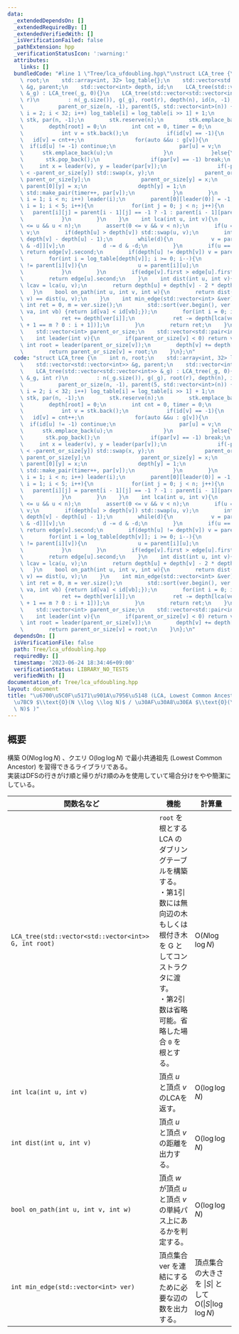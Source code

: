 ```yaml
---
data:
  _extendedDependsOn: []
  _extendedRequiredBy: []
  _extendedVerifiedWith: []
  _isVerificationFailed: false
  _pathExtension: hpp
  _verificationStatusIcon: ':warning:'
  attributes:
    links: []
  bundledCode: "#line 1 \"Tree/lca_ufdoubling.hpp\"\nstruct LCA_tree {\n    int n,\
    \ root;\n    std::array<int, 32> log_table{};\n    std::vector<std::vector<int>>\
    \ &g, parent;\n    std::vector<int> depth, id;\n    LCA_tree(std::vector<std::vector<int>>\
    \ &_g) : LCA_tree(_g, 0){}\n    LCA_tree(std::vector<std::vector<int>> &_g, int\
    \ r)\n         : n(_g.size()), g(_g), root(r), depth(n), id(n, -1), edge(n),\n\
    \           parent_or_size(n, -1), parent(5, std::vector<int>(n)) {\n        for(int\
    \ i = 2; i < 32; i++) log_table[i] = log_table[i >> 1] + 1;\n        std::vector<int>\
    \ stk, par(n, -1);\n        stk.reserve(n);\n        stk.emplace_back(root);\n\
    \        depth[root] = 0;\n        int cnt = 0, timer = 0;\n        while(!stk.empty()){\n\
    \            int v = stk.back();\n            if(id[v] == -1){\n             \
    \   id[v] = cnt++;\n                for(auto &&u : g[v]){\n                  \
    \  if(id[u] != -1) continue;\n                    par[u] = v;\n              \
    \      stk.emplace_back(u);\n                }\n            }else{\n         \
    \       stk.pop_back();\n                if(par[v] == -1) break;\n           \
    \     int x = leader(v), y = leader(par[v]);\n                if(-parent_or_size[x]\
    \ < -parent_or_size[y]) std::swap(x, y);\n                parent_or_size[x] +=\
    \ parent_or_size[y];\n                parent_or_size[y] = x;\n               \
    \ parent[0][y] = x;\n                depth[y] = 1;\n                edge[y] =\
    \ std::make_pair(timer++, par[v]);\n            }\n        }\n        for(int\
    \ i = 1; i < n; i++) leader(i);\n        parent[0][leader(0)] = -1;\n        for(int\
    \ i = 1; i < 5; i++){\n            for(int j = 0; j < n; j++){\n             \
    \   parent[i][j] = parent[i - 1][j] == -1 ? -1 : parent[i - 1][parent[i - 1][j]];\n\
    \            }\n        }\n    }\n    int lca(int u, int v){\n        assert(0\
    \ <= u && u < n);\n        assert(0 <= v && v < n);\n        if(u == v) return\
    \ v;\n        if(depth[u] > depth[v]) std::swap(u, v);\n        int d = std::max(0,\
    \ depth[v] - depth[u] - 1);\n        while(d){\n            v = parent[log_table[d\
    \ & -d]][v];\n            d -= d & -d;\n        }\n        if(u == parent[0][v])\
    \ return edge[v].second;\n        if(depth[u] != depth[v]) v = parent[0][v];\n\
    \        for(int i = log_table[depth[v]]; i >= 0; i--){\n            if(parent[i][u]\
    \ != parent[i][v]){\n                u = parent[i][u];\n                v = parent[i][v];\n\
    \            }\n        }\n        if(edge[v].first > edge[u].first) return edge[v].second;\n\
    \        return edge[u].second;\n    }\n    int dist(int u, int v){\n        int\
    \ lcav = lca(u, v);\n        return depth[u] + depth[v] - 2 * depth[lcav];\n \
    \   }\n    bool on_path(int u, int v, int w){\n        return dist(u, w) + dist(w,\
    \ v) == dist(u, v);\n    }\n    int min_edge(std::vector<int> &ver){\n       \
    \ int ret = 0, m = ver.size();\n        std::sort(ver.begin(), ver.end(), [&](int\
    \ va, int vb) {return id[va] < id[vb];});\n        for(int i = 0; i < m; i++){\n\
    \            ret += depth[ver[i]];\n            ret -= depth[lca(ver[i], ver[i\
    \ + 1 == m ? 0 : i + 1])];\n        }\n        return ret;\n    }\n    private:\n\
    \    std::vector<int> parent_or_size;\n    std::vector<std::pair<int,int>> edge;\n\
    \    int leader(int v){\n        if(parent_or_size[v] < 0) return v;\n       \
    \ int root = leader(parent_or_size[v]);\n        depth[v] += depth[parent_or_size[v]];\n\
    \        return parent_or_size[v] = root;\n    }\n};\n"
  code: "struct LCA_tree {\n    int n, root;\n    std::array<int, 32> log_table{};\n\
    \    std::vector<std::vector<int>> &g, parent;\n    std::vector<int> depth, id;\n\
    \    LCA_tree(std::vector<std::vector<int>> &_g) : LCA_tree(_g, 0){}\n    LCA_tree(std::vector<std::vector<int>>\
    \ &_g, int r)\n         : n(_g.size()), g(_g), root(r), depth(n), id(n, -1), edge(n),\n\
    \           parent_or_size(n, -1), parent(5, std::vector<int>(n)) {\n        for(int\
    \ i = 2; i < 32; i++) log_table[i] = log_table[i >> 1] + 1;\n        std::vector<int>\
    \ stk, par(n, -1);\n        stk.reserve(n);\n        stk.emplace_back(root);\n\
    \        depth[root] = 0;\n        int cnt = 0, timer = 0;\n        while(!stk.empty()){\n\
    \            int v = stk.back();\n            if(id[v] == -1){\n             \
    \   id[v] = cnt++;\n                for(auto &&u : g[v]){\n                  \
    \  if(id[u] != -1) continue;\n                    par[u] = v;\n              \
    \      stk.emplace_back(u);\n                }\n            }else{\n         \
    \       stk.pop_back();\n                if(par[v] == -1) break;\n           \
    \     int x = leader(v), y = leader(par[v]);\n                if(-parent_or_size[x]\
    \ < -parent_or_size[y]) std::swap(x, y);\n                parent_or_size[x] +=\
    \ parent_or_size[y];\n                parent_or_size[y] = x;\n               \
    \ parent[0][y] = x;\n                depth[y] = 1;\n                edge[y] =\
    \ std::make_pair(timer++, par[v]);\n            }\n        }\n        for(int\
    \ i = 1; i < n; i++) leader(i);\n        parent[0][leader(0)] = -1;\n        for(int\
    \ i = 1; i < 5; i++){\n            for(int j = 0; j < n; j++){\n             \
    \   parent[i][j] = parent[i - 1][j] == -1 ? -1 : parent[i - 1][parent[i - 1][j]];\n\
    \            }\n        }\n    }\n    int lca(int u, int v){\n        assert(0\
    \ <= u && u < n);\n        assert(0 <= v && v < n);\n        if(u == v) return\
    \ v;\n        if(depth[u] > depth[v]) std::swap(u, v);\n        int d = std::max(0,\
    \ depth[v] - depth[u] - 1);\n        while(d){\n            v = parent[log_table[d\
    \ & -d]][v];\n            d -= d & -d;\n        }\n        if(u == parent[0][v])\
    \ return edge[v].second;\n        if(depth[u] != depth[v]) v = parent[0][v];\n\
    \        for(int i = log_table[depth[v]]; i >= 0; i--){\n            if(parent[i][u]\
    \ != parent[i][v]){\n                u = parent[i][u];\n                v = parent[i][v];\n\
    \            }\n        }\n        if(edge[v].first > edge[u].first) return edge[v].second;\n\
    \        return edge[u].second;\n    }\n    int dist(int u, int v){\n        int\
    \ lcav = lca(u, v);\n        return depth[u] + depth[v] - 2 * depth[lcav];\n \
    \   }\n    bool on_path(int u, int v, int w){\n        return dist(u, w) + dist(w,\
    \ v) == dist(u, v);\n    }\n    int min_edge(std::vector<int> &ver){\n       \
    \ int ret = 0, m = ver.size();\n        std::sort(ver.begin(), ver.end(), [&](int\
    \ va, int vb) {return id[va] < id[vb];});\n        for(int i = 0; i < m; i++){\n\
    \            ret += depth[ver[i]];\n            ret -= depth[lca(ver[i], ver[i\
    \ + 1 == m ? 0 : i + 1])];\n        }\n        return ret;\n    }\n    private:\n\
    \    std::vector<int> parent_or_size;\n    std::vector<std::pair<int,int>> edge;\n\
    \    int leader(int v){\n        if(parent_or_size[v] < 0) return v;\n       \
    \ int root = leader(parent_or_size[v]);\n        depth[v] += depth[parent_or_size[v]];\n\
    \        return parent_or_size[v] = root;\n    }\n};\n"
  dependsOn: []
  isVerificationFile: false
  path: Tree/lca_ufdoubling.hpp
  requiredBy: []
  timestamp: '2023-06-24 18:34:46+09:00'
  verificationStatus: LIBRARY_NO_TESTS
  verifiedWith: []
documentation_of: Tree/lca_ufdoubling.hpp
layout: document
title: "\u6700\u5C0F\u5171\u901A\u7956\u5148 (LCA, Lowest Common Ancestor) (\u69CB\
  \u7BC9 $\\text{O}(N \\log \\log N)$ / \u30AF\u30A8\u30EA $\\text{O}(\\log \\log\
  \ N)$ )"
---
```


## 概要
構築 $\text{O}(N\log \log N)$ 、クエリ $\text{O}(\log \log N)$ で最小共通祖先 (Lowest Common Ancestor) を習得できるライブラリである。<br>
実装はDFSの行きがけ順と帰りがけ順のみを使用していて場合分けをやや簡潔にしている。<br>

|関数名など|機能|計算量|
|---------|----|-----|
|`LCA_tree(std::vector<std::vector<int>> G, int root)`|`root` を根とする LCA のダブリングテーブルを構築する。<br>・第1引数には無向辺の木もしくは根付き木を G としてコンストラクタに渡す。<br>・第2引数は省略可能。省略した場合 `0` を根とする。| $\text{O}(N\log \log N)$ |
|`int lca(int u, int v)`|頂点 $u$ と頂点 $v$ のLCAを返す。| $\text{O}(\log \log N)$ |
|`int dist(int u, int v)`|頂点 $u$ と頂点 $v$ の距離を出力する。| $\text{O}(\log \log N)$ |
|`bool on_path(int u, int v, int w)`|頂点 $w$ が頂点 $u$ と頂点 $v$ の単純パス上にあるかを判定する。| $\text{O}(\log \log N)$ |
|`int min_edge(std::vector<int> ver)`|頂点集合 $\text{ver}$ を連結にするために必要な辺の数を出力する。|頂点集合の大きさを $\|S\|$ として<br> $\text{O}(\|S\|\log \log N)$|
